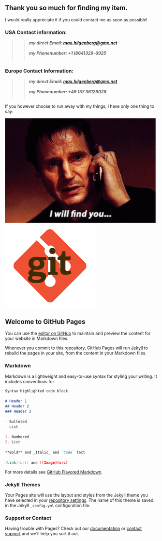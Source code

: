 ## Thank you so much for finding my item.
I would really appreciate it if you could contact me as soon as possible!

### USA Contact information:
>> ***my direct Email: <max.hilgenberg@gmx.net>***<br><br>
>> ***my Phonenumber: +1 (864)329-6925***<br><br>

### Europe Contact Information: 
 >> ***my direct Email: <max.hilgenberg@gmx.net>***<br><br>
 >> ***my Phonenumber: +49 157 36126028***<br><br>



If you however choose to run away with my things, I have only one thing to say:

![Gif1](img/liam-neeson-i-will-find-you.gif)
![Test](img/iu.png)




## Welcome to GitHub Pages

You can use the [editor on GitHub](https://github.com/mhilgen/LostandFound/edit/gh-pages/index.md) to maintain and preview the content for your website in Markdown files.

Whenever you commit to this repository, GitHub Pages will run [Jekyll](https://jekyllrb.com/) to rebuild the pages in your site, from the content in your Markdown files.

### Markdown

Markdown is a lightweight and easy-to-use syntax for styling your writing. It includes conventions for

```markdown
Syntax highlighted code block

# Header 1
## Header 2
### Header 3

- Bulleted
- List

1. Numbered
2. List

**Bold** and _Italic_ and `Code` text

[Link](url) and ![Image](src)
```

For more details see [GitHub Flavored Markdown](https://guides.github.com/features/mastering-markdown/).

### Jekyll Themes

Your Pages site will use the layout and styles from the Jekyll theme you have selected in your [repository settings](https://github.com/mhilgen/LostandFound/settings/pages). The name of this theme is saved in the Jekyll `_config.yml` configuration file.

### Support or Contact

Having trouble with Pages? Check out our [documentation](https://docs.github.com/categories/github-pages-basics/) or [contact support](https://support.github.com/contact) and we’ll help you sort it out.

